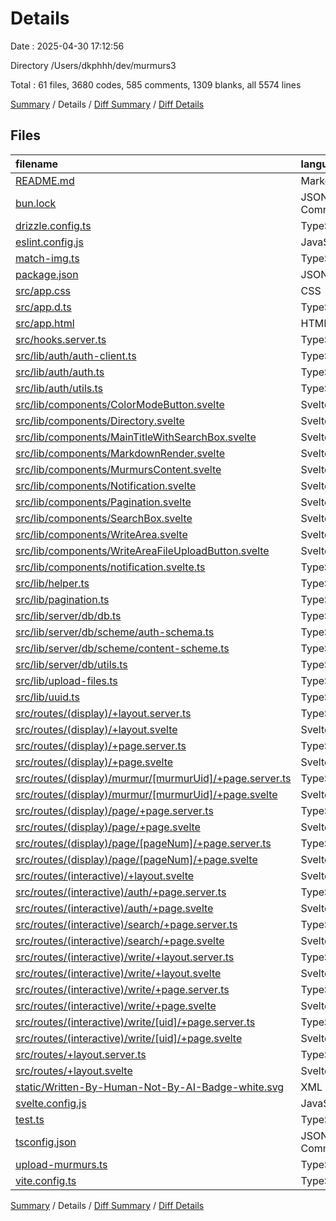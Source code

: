 # Details

Date : 2025-04-30 17:12:56

Directory /Users/dkphhh/dev/murmurs3

Total : 61 files,  3680 codes, 585 comments, 1309 blanks, all 5574 lines

[Summary](results.md) / Details / [Diff Summary](diff.md) / [Diff Details](diff-details.md)

## Files
| filename | language | code | comment | blank | total |
| :--- | :--- | ---: | ---: | ---: | ---: |
| [README.md](/README.md) | Markdown | 24 | 0 | 15 | 39 |
| [bun.lock](/bun.lock) | JSON with Comments | 665 | 0 | 622 | 1,287 |
| [drizzle.config.ts](/drizzle.config.ts) | TypeScript | 9 | 0 | 3 | 12 |
| [eslint.config.js](/eslint.config.js) | JavaScript | 33 | 2 | 3 | 38 |
| [match-img.ts](/match-img.ts) | TypeScript | 11 | 17 | 6 | 34 |
| [package.json](/package.json) | JSON | 51 | 0 | 1 | 52 |
| [src/app.css](/src/app.css) | CSS | 13 | 3 | 4 | 20 |
| [src/app.d.ts](/src/app.d.ts) | TypeScript | 5 | 7 | 2 | 14 |
| [src/app.html](/src/app.html) | HTML | 12 | 0 | 1 | 13 |
| [src/hooks.server.ts](/src/hooks.server.ts) | TypeScript | 5 | 0 | 3 | 8 |
| [src/lib/auth/auth-client.ts](/src/lib/auth/auth-client.ts) | TypeScript | 3 | 1 | 7 | 11 |
| [src/lib/auth/auth.ts](/src/lib/auth/auth.ts) | TypeScript | 27 | 0 | 5 | 32 |
| [src/lib/auth/utils.ts](/src/lib/auth/utils.ts) | TypeScript | 18 | 27 | 32 | 77 |
| [src/lib/components/ColorModeButton.svelte](/src/lib/components/ColorModeButton.svelte) | Svelte | 170 | 3 | 27 | 200 |
| [src/lib/components/Directory.svelte](/src/lib/components/Directory.svelte) | Svelte | 42 | 1 | 4 | 47 |
| [src/lib/components/MainTitleWithSearchBox.svelte](/src/lib/components/MainTitleWithSearchBox.svelte) | Svelte | 12 | 4 | 2 | 18 |
| [src/lib/components/MarkdownRender.svelte](/src/lib/components/MarkdownRender.svelte) | Svelte | 79 | 13 | 12 | 104 |
| [src/lib/components/MurmursContent.svelte](/src/lib/components/MurmursContent.svelte) | Svelte | 167 | 6 | 11 | 184 |
| [src/lib/components/Notification.svelte](/src/lib/components/Notification.svelte) | Svelte | 120 | 0 | 5 | 125 |
| [src/lib/components/Pagination.svelte](/src/lib/components/Pagination.svelte) | Svelte | 33 | 0 | 2 | 35 |
| [src/lib/components/SearchBox.svelte](/src/lib/components/SearchBox.svelte) | Svelte | 97 | 1 | 5 | 103 |
| [src/lib/components/WriteArea.svelte](/src/lib/components/WriteArea.svelte) | Svelte | 471 | 15 | 38 | 524 |
| [src/lib/components/WriteAreaFileUploadButton.svelte](/src/lib/components/WriteAreaFileUploadButton.svelte) | Svelte | 21 | 3 | 3 | 27 |
| [src/lib/components/notification.svelte.ts](/src/lib/components/notification.svelte.ts) | TypeScript | 23 | 6 | 14 | 43 |
| [src/lib/helper.ts](/src/lib/helper.ts) | TypeScript | 9 | 0 | 1 | 10 |
| [src/lib/pagination.ts](/src/lib/pagination.ts) | TypeScript | 23 | 16 | 12 | 51 |
| [src/lib/server/db/db.ts](/src/lib/server/db/db.ts) | TypeScript | 5 | 0 | 6 | 11 |
| [src/lib/server/db/scheme/auth-schema.ts](/src/lib/server/db/scheme/auth-schema.ts) | TypeScript | 54 | 0 | 9 | 63 |
| [src/lib/server/db/scheme/content-scheme.ts](/src/lib/server/db/scheme/content-scheme.ts) | TypeScript | 120 | 10 | 28 | 158 |
| [src/lib/server/db/utils.ts](/src/lib/server/db/utils.ts) | TypeScript | 376 | 176 | 130 | 682 |
| [src/lib/upload-files.ts](/src/lib/upload-files.ts) | TypeScript | 90 | 35 | 42 | 167 |
| [src/lib/uuid.ts](/src/lib/uuid.ts) | TypeScript | 23 | 8 | 3 | 34 |
| [src/routes/(display)/+layout.server.ts](/src/routes/(display)/+layout.server.ts) | TypeScript | 0 | 0 | 1 | 1 |
| [src/routes/(display)/+layout.svelte](/src/routes/(display)/+layout.svelte) | Svelte | 26 | 2 | 3 | 31 |
| [src/routes/(display)/+page.server.ts](/src/routes/(display)/+page.server.ts) | TypeScript | 8 | 2 | 10 | 20 |
| [src/routes/(display)/+page.svelte](/src/routes/(display)/+page.svelte) | Svelte | 50 | 2 | 4 | 56 |
| [src/routes/(display)/murmur/\[murmurUid\]/+page.server.ts](/src/routes/(display)/murmur/%5BmurmurUid%5D/+page.server.ts) | TypeScript | 31 | 0 | 11 | 42 |
| [src/routes/(display)/murmur/\[murmurUid\]/+page.svelte](/src/routes/(display)/murmur/%5BmurmurUid%5D/+page.svelte) | Svelte | 99 | 2 | 7 | 108 |
| [src/routes/(display)/page/+page.server.ts](/src/routes/(display)/page/+page.server.ts) | TypeScript | 9 | 0 | 5 | 14 |
| [src/routes/(display)/page/+page.svelte](/src/routes/(display)/page/+page.svelte) | Svelte | 7 | 0 | 4 | 11 |
| [src/routes/(display)/page/\[pageNum\]/+page.server.ts](/src/routes/(display)/page/%5BpageNum%5D/+page.server.ts) | TypeScript | 27 | 0 | 5 | 32 |
| [src/routes/(display)/page/\[pageNum\]/+page.svelte](/src/routes/(display)/page/%5BpageNum%5D/+page.svelte) | Svelte | 10 | 0 | 3 | 13 |
| [src/routes/(interactive)/+layout.svelte](/src/routes/(interactive)/+layout.svelte) | Svelte | 14 | 0 | 2 | 16 |
| [src/routes/(interactive)/auth/+page.server.ts](/src/routes/(interactive)/auth/+page.server.ts) | TypeScript | 36 | 0 | 17 | 53 |
| [src/routes/(interactive)/auth/+page.svelte](/src/routes/(interactive)/auth/+page.svelte) | Svelte | 172 | 4 | 12 | 188 |
| [src/routes/(interactive)/search/+page.server.ts](/src/routes/(interactive)/search/+page.server.ts) | TypeScript | 48 | 0 | 9 | 57 |
| [src/routes/(interactive)/search/+page.svelte](/src/routes/(interactive)/search/+page.svelte) | Svelte | 30 | 3 | 5 | 38 |
| [src/routes/(interactive)/write/+layout.server.ts](/src/routes/(interactive)/write/+layout.server.ts) | TypeScript | 13 | 0 | 4 | 17 |
| [src/routes/(interactive)/write/+layout.svelte](/src/routes/(interactive)/write/+layout.svelte) | Svelte | 7 | 1 | 2 | 10 |
| [src/routes/(interactive)/write/+page.server.ts](/src/routes/(interactive)/write/+page.server.ts) | TypeScript | 110 | 23 | 54 | 187 |
| [src/routes/(interactive)/write/+page.svelte](/src/routes/(interactive)/write/+page.svelte) | Svelte | 16 | 0 | 3 | 19 |
| [src/routes/(interactive)/write/\[uid\]/+page.server.ts](/src/routes/(interactive)/write/%5Buid%5D/+page.server.ts) | TypeScript | 13 | 0 | 7 | 20 |
| [src/routes/(interactive)/write/\[uid\]/+page.svelte](/src/routes/(interactive)/write/%5Buid%5D/+page.svelte) | Svelte | 8 | 0 | 4 | 12 |
| [src/routes/+layout.server.ts](/src/routes/+layout.server.ts) | TypeScript | 9 | 0 | 4 | 13 |
| [src/routes/+layout.svelte](/src/routes/+layout.svelte) | Svelte | 29 | 0 | 6 | 35 |
| [static/Written-By-Human-Not-By-AI-Badge-white.svg](/static/Written-By-Human-Not-By-AI-Badge-white.svg) | XML | 27 | 0 | 1 | 28 |
| [svelte.config.js](/svelte.config.js) | JavaScript | 7 | 0 | 3 | 10 |
| [test.ts](/test.ts) | TypeScript | 1 | 187 | 47 | 235 |
| [tsconfig.json](/tsconfig.json) | JSON with Comments | 15 | 5 | 0 | 20 |
| [upload-murmurs.ts](/upload-murmurs.ts) | TypeScript | 38 | 0 | 12 | 50 |
| [vite.config.ts](/vite.config.ts) | TypeScript | 9 | 0 | 6 | 15 |

[Summary](results.md) / Details / [Diff Summary](diff.md) / [Diff Details](diff-details.md)